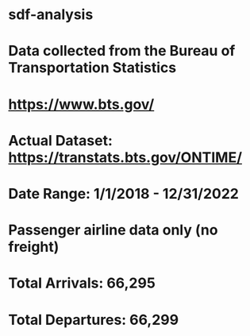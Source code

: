 # sdf-analysis
# Data collected from the Bureau of Transportation Statistics
# https://www.bts.gov/
# Actual Dataset: https://transtats.bts.gov/ONTIME/
#     Date Range: 1/1/2018 - 12/31/2022
# Passenger airline data only (no freight)
#   Total Arrivals: 66,295
# Total Departures: 66,299